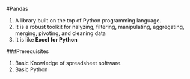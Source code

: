#Pandas 

1. A library built on the top of Python programming language.
2. It is a robust toolkit for nalyzing, filtering, manipulating, aggregating, merging, pivoting, and cleaning data
3. It is like **Excel for Python**

###Prerequisites
1. Basic Knowledge of spreadsheet software.
2. Basic Python
